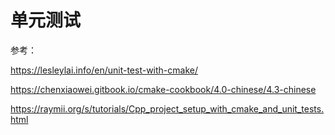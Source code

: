 # 单元测试

参考：

https://lesleylai.info/en/unit-test-with-cmake/

https://chenxiaowei.gitbook.io/cmake-cookbook/4.0-chinese/4.3-chinese

https://raymii.org/s/tutorials/Cpp_project_setup_with_cmake_and_unit_tests.html

